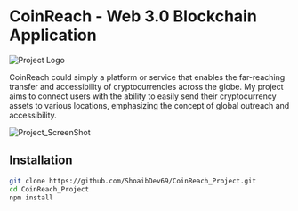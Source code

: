 <!--# CoinReach - Web 3.0 Blockchain Application

![CoinReach](https://i.ibb.co/DVF4tNW/image.png)-->

# **CoinReach - Web 3.0 Blockchain Application**

![Project Logo](https://github.com/ShoaibDev69/CoinReach_Project/assets/124503086/73af6449-1f35-423d-9f6c-1ba406f18de3)

CoinReach could simply a platform or service that enables the far-reaching transfer and accessibility of cryptocurrencies across the globe. My project aims to connect users with the ability to easily send their cryptocurrency assets to various locations, emphasizing the concept of global outreach and accessibility.

![Project_ScreenShot](https://github.com/ShoaibDev69/CoinReach_Project/assets/124503086/c36efcef-aed0-4f7a-9878-580acf277929)

## Installation

```bash
git clone https://github.com/ShoaibDev69/CoinReach_Project.git
cd CoinReach_Project
npm install
```

